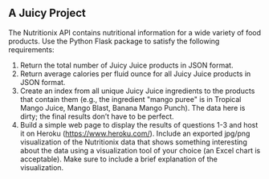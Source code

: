 ## A Juicy Project
The Nutritionix API contains nutritional information for a wide variety of food products. Use the Python Flask package to satisfy the following requirements:

1. Return the total number of Juicy Juice products in JSON format.
2. Return average calories per fluid ounce for all Juicy Juice products in JSON format.
3. Create an index from all unique Juicy Juice ingredients to the products that contain them (e.g., the ingredient "mango puree" is in Tropical Mango Juice, Mango Blast, Banana Mango Punch). The data here is dirty; the final results don’t have to be perfect.
4. Build a simple web page to display the results of questions 1-3 and host it on Heroku (https://www.heroku.com/).  Include an exported jpg/png visualization of the Nutritionix data that shows something interesting about the data using a  visualization tool of your choice (an Excel chart is acceptable).  Make sure to include a brief explanation of the visualization.
